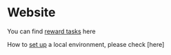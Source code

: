 # Website

You can find [reward tasks](/TASK.md) here

How to [set up](/HOW_TO.md) a local environment, please check [here]
